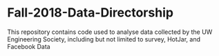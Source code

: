 # Fall-2018-Data-Directorship
This repository contains code used to analyse data collected by the UW Engineering Society, including but not limited to survey, HotJar, and Facebook Data
